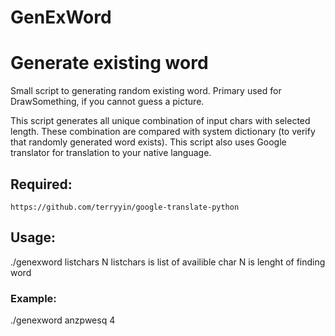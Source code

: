 GenExWord
=========

# Generate existing word

Small script to generating random existing word.
Primary used for DrawSomething, if you cannot guess a picture.

This script generates all unique combination of input chars with selected length.
These combination are compared with system dictionary (to verify that randomly generated word exists).
This script also uses Google translator for translation to your native language.

## Required:
	https://github.com/terryyin/google-translate-python

## Usage:
./genexword listchars N
	listchars is list of availible char
	N is lenght of finding word

### Example:
./genexword anzpwesq 4
